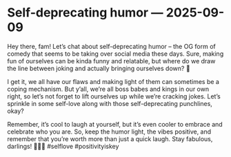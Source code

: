 # Self-deprecating humor — 2025-09-09

Hey there, fam! Let’s chat about self-deprecating humor – the OG form of comedy that seems to be taking over social media these days. Sure, making fun of ourselves can be kinda funny and relatable, but where do we draw the line between joking and actually bringing ourselves down? 🤔

I get it, we all have our flaws and making light of them can sometimes be a coping mechanism. But y’all, we’re all boss babes and kings in our own right, so let’s not forget to lift ourselves up while we’re cracking jokes. Let’s sprinkle in some self-love along with those self-deprecating punchlines, okay?

Remember, it’s cool to laugh at yourself, but it’s even cooler to embrace and celebrate who you are. So, keep the humor light, the vibes positive, and remember that you’re worth more than just a quick laugh. Stay fabulous, darlings! 💁‍♀️✨ #selflove #positivityiskey